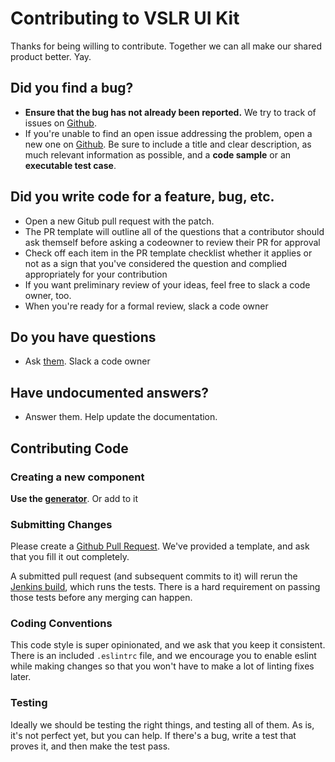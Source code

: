 # Contributing to VSLR UI Kit

Thanks for being willing to contribute. Together we can all make our shared product better. Yay.

## Did you find a bug?

* **Ensure that the bug has not already been reported.** We try to track of issues on [Github](https://github.com/vivintsolar-oss/react-native-components/issues).
* If you're unable to find an open issue addressing the problem, open a new one on [Github](https://github.com/vivintsolar-oss/react-native-components/issues/new). Be sure to include a title and clear description, as much relevant information as possible, and a **code sample** or an **executable test case**.

## Did you write code for a feature, bug, etc.

* Open a new Gitub pull request with the patch.
* The PR template will outline all of the questions that a contributor should ask themself before asking a codeowner to review their PR for approval
* Check off each item in the PR template checklist whether it applies or not as a sign that you've considered the question and complied appropriately for your contribution
* If you want preliminary review of your ideas, feel free to slack a code owner, too.
* When you're ready for a formal review, slack a code owner

## Do you have questions

* Ask [them](https://github.com/vivintsolar-oss/react-native-components.github/CODEOWNERS). Slack a code owner

## Have undocumented answers?

* Answer them. Help update the documentation.

## Contributing Code

### Creating a new component
**Use the [generator](../internals/generators/README.md)**.  Or add to it

### Submitting Changes

Please create a [Github Pull Request](https://github.com/vivintsolar-oss/react-native-components/pull/new/master). We've provided a template, and ask that you fill it out completely.

A submitted pull request (and subsequent commits to it) will rerun the [Jenkins build](https://build2.vivintsolar.com/blue/organizations/jenkins/customer-app/activity), which runs the tests. There is a hard requirement on passing those tests before any merging can happen.

### Coding Conventions

This code style is super opinionated, and we ask that you keep it consistent. There is an included `.eslintrc` file, and we encourage you to enable eslint while making changes so that you won't have to make a lot of linting fixes later.

### Testing

Ideally we should be testing the right things, and testing all of them. As is, it's not perfect yet, but you can help. If there's a bug, write a test that proves it, and then make the test pass.
